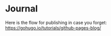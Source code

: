 # Journal

Here is the flow for publishing in case you forget:
https://gohugo.io/tutorials/github-pages-blog/
